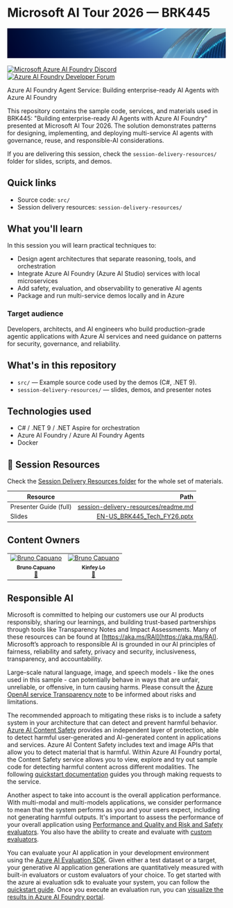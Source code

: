 # Microsoft AI Tour 2026 — BRK445

![AI Tour banner](img/Banner-MS-AI-Tour-26.png)

[![Microsoft Azure AI Foundry Discord](https://dcbadge.limes.pink/api/server/Pwpvf3TWaw)](https://discord.gg/Pwpvf3TWaw)
[![Azure AI Foundry Developer Forum](https://img.shields.io/badge/GitHub-Azure_AI_Foundry_Developer_Forum-blue?style=for-the-badge&logo=github&color=adff2f&logoColor=fff)](https://aka.ms/foundry/forum)

Azure AI Foundry Agent Service: Building enterprise-ready AI Agents with Azure AI Foundry

This repository contains the sample code, services, and materials used in BRK445: "Building enterprise-ready AI Agents with Azure AI Foundry" presented at Microsoft AI Tour 2026. The solution demonstrates patterns for designing, implementing, and deploying multi-service AI agents with governance, reuse, and responsible-AI considerations.

If you are delivering this session, check the `session-delivery-resources/` folder for slides, scripts, and demos.

## Quick links

- Source code: `src/`
- Session delivery resources: `session-delivery-resources/`

## What you'll learn

In this session you will learn practical techniques to:

- Design agent architectures that separate reasoning, tools, and orchestration
- Integrate Azure AI Foundry (Azure AI Studio) services with local microservices
- Add safety, evaluation, and observability to generative AI agents
- Package and run multi-service demos locally and in Azure

### Target audience

Developers, architects, and AI engineers who build production-grade agentic applications with Azure AI services and need guidance on patterns for security, governance, and reliability.

## What's in this repository

- `src/` — Example source code used by the demos (C#, .NET 9).  
- `session-delivery-resources/` — slides, demos, and presenter notes

## Technologies used

- C# / .NET 9 / .NET Aspire for orchestration
- Azure AI Foundry / Azure AI Foundry Agents
- Docker

## 🔗 Session Resources

Check the [Session Delivery Resources folder](./session-delivery-resources/) for the whole set of materials.

| Resource | Path |
|---|---:|
| Presenter Guide (full) | [session-delivery-resources/readme.md](session-delivery-resources/readme.md)
| Slides | [EN-US_BRK445_Tech_FY26.pptx](https://aka.ms/AAxri1f) |

## Content Owners

<table>
<tr>
    <td align="center"><a href="http://github.com/mikekinsman">
        <img src="https://github.com/elbruno.png" width="100px;" alt="Bruno Capuano"/>
        <br />
        <sub><b>Bruno Capuano</b></sub></a>
        <br />
        <a href="https://github.com/elbruno" title="talk">📢</a>
    </td>
    <td align="center"><a href="https://github.com/kinfey">
        <img src="https://github.com/kinfey.png" width="100px;" alt="Bruno Capuano"/>
        <br />
        <sub><b>Kinfey Lo</b></sub></a>
        <br />
        <a href="https://github.com/kinfey" title="talk">📢</a>
    </td>

</tr></table>

## Responsible AI

Microsoft is committed to helping our customers use our AI products responsibly, sharing our learnings, and building trust-based partnerships through tools like Transparency Notes and Impact Assessments. Many of these resources can be found at [https://aka.ms/RAI](https://aka.ms/RAI).
Microsoft’s approach to responsible AI is grounded in our AI principles of fairness, reliability and safety, privacy and security, inclusiveness, transparency, and accountability.

Large-scale natural language, image, and speech models - like the ones used in this sample - can potentially behave in ways that are unfair, unreliable, or offensive, in turn causing harms. Please consult the [Azure OpenAI service Transparency note](https://learn.microsoft.com/legal/cognitive-services/openai/transparency-note?tabs=text) to be informed about risks and limitations.

The recommended approach to mitigating these risks is to include a safety system in your architecture that can detect and prevent harmful behavior. [Azure AI Content Safety](https://learn.microsoft.com/azure/ai-services/content-safety/overview) provides an independent layer of protection, able to detect harmful user-generated and AI-generated content in applications and services. Azure AI Content Safety includes text and image APIs that allow you to detect material that is harmful. Within Azure AI Foundry portal, the Content Safety service allows you to view, explore and try out sample code for detecting harmful content across different modalities. The following [quickstart documentation](https://learn.microsoft.com/azure/ai-services/content-safety/quickstart-text?tabs=visual-studio%2Clinux&pivots=programming-language-rest) guides you through making requests to the service.

Another aspect to take into account is the overall application performance. With multi-modal and multi-models applications, we consider performance to mean that the system performs as you and your users expect, including not generating harmful outputs. It's important to assess the performance of your overall application using [Performance and Quality and Risk and Safety evaluators](https://learn.microsoft.com/azure/ai-studio/concepts/evaluation-metrics-built-in). You also have the ability to create and evaluate with [custom evaluators](https://learn.microsoft.com/azure/ai-studio/how-to/develop/evaluate-sdk#custom-evaluators).

You can evaluate your AI application in your development environment using the [Azure AI Evaluation SDK](https://microsoft.github.io/promptflow/index.html). Given either a test dataset or a target, your generative AI application generations are quantitatively measured with built-in evaluators or custom evaluators of your choice. To get started with the azure ai evaluation sdk to evaluate your system, you can follow the [quickstart guide](https://learn.microsoft.com/azure/ai-studio/how-to/develop/flow-evaluate-sdk). Once you execute an evaluation run, you can [visualize the results in Azure AI Foundry portal](https://learn.microsoft.com/azure/ai-studio/how-to/evaluate-flow-results).
